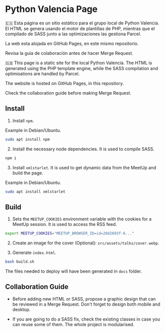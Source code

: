 # Python Valencia Page

🇪🇸 Esta página es un sitio estático para el grupo local de Python Valencia. El HTML se genera usando el motor de plantillas de PHP, mientras que el compilado de SASS junto a las optimizaciones las gestiona Parcel.

La web esta alojada en GitHub Pages, en este mismo repositorio.

Revisa la guia de colaboración antes de hacer Merge Request.

🇬🇧 This page is a static site for the local Python Valencia. The HTML is generated using the PHP template engine, while the SASS compilation and optimisations are handled by Parcel.

The website is hosted on GitHub Pages, in this repository.

Check the collaboration guide before making Merge Request.

## Install

1. Install `npm`.

Example in Debian/Ubuntu.

```sh
sudo apt install npm
```

2. Install the necessary node dependencies. It is used to compile SASS.

```sh
npm i
```

3. Install `xmlstarlet`. It is used to get dynamic data from the MeetUp and build the page.

Example in Debian/Ubuntu.

```sh
sudo apt install xmlstarlet
```

## Build

1. Sets the `MEETUP_COOKIES` environment variable with the cookies for a MeetUp session. It is used to access the RSS feed.

```sh
export MEETUP_COOKIES="MEETUP_BROWSER_ID=id=20d2693f-6..."
```

2. Create an image for the cover (Optional): `src/assets/talks/cover.webp`.

3. Generate `index.html`.

```sh
bash build.sh
```

The files needed to deploy will have been generated in `docs` folder.

## Collaboration Guide

- Before adding new HTML or SASS, propose a graphic design that can be reviewed in a Merge Request. Don't forget to design both mobile and desktop.

- If you are going to do a SASS fix, check the existing classes in case you can reuse some of them. The whole project is modularised.
